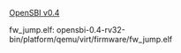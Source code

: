 [OpenSBI v0.4](https://github.com/riscv/opensbi/releases/tag/v0.4)

fw_jump.elf: opensbi-0.4-rv32-bin/platform/qemu/virt/firmware/fw_jump.elf